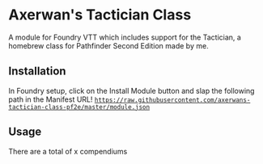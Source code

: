 # Axerwan's Tactician Class
A module for Foundry VTT which includes support for the Tactician, a homebrew class for Pathfinder Second Edition made by me.

## Installation
In Foundry setup, click on the Install Module button and slap the following path in the Manifest URL!
<code>https://raw.githubusercontent.com/axerwans-tactician-class-pf2e/master/module.json</code>

## Usage
There are a total of x compendiums
